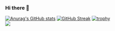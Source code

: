 ### Hi there 👋

<!--
**keyzj/keyzj** is a ✨ _special_ ✨ repository because its `README.md` (this file) appears on your GitHub profile.

Here are some ideas to get you started:

- 🔭 I’m currently working on ...
- 🌱 I’m currently learning ...
- 👯 I’m looking to collaborate on ...
- 🤔 I’m looking for help with ...
- 💬 Ask me about ...
- 📫 How to reach me: ...
- 😄 Pronouns: ...
- ⚡ Fun fact: ...
-->

[![Anurag's GitHub stats](https://github-readme-stats.vercel.app/api?username=keyzj&show_icons=true&theme=onedark)](https://github.com/anuraghazra/github-readme-stats)
[![GitHub Streak](http://github-readme-streak-stats.herokuapp.com?user=keyzj&theme=onedark&date_format=M%20j%5B%2C%20Y%5D)](https://git.io/streak-stats)
[![trophy](https://github-profile-trophy.vercel.app/?username=ryo-ma&theme=onedark&column=4)](https://github.com/ryo-ma/github-profile-trophy)  
![](https://komarev.com/ghpvc/?username=keyzj)

